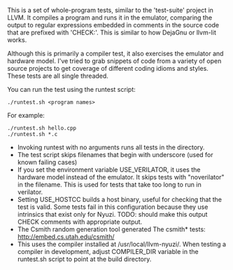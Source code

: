 This is a set of whole-program tests, similar to the 'test-suite' project in 
LLVM. It compiles a program and runs it in the emulator, comparing the output 
to regular expressions embedded in comments in the source code that are 
prefixed with 'CHECK:'. This is similar to how DejaGnu or llvm-lit works. 

Although this is primarily a compiler test, it also exercises the emulator and 
hardware model. I've tried to grab snippets of code from a variety of open 
source projects to get coverage of different coding idioms and styles. These 
tests are all single threaded.

You can run the test using the runtest script:

    ./runtest.sh <program names>

For example:

    ./runtest.sh hello.cpp
    ./runtest.sh *.c

* Invoking runtest with no arguments runs all tests in the directory.
* The test script skips filenames that begin with underscore (used for 
known failing cases)
* If you set the environment variable USE_VERILATOR, it uses the hardware 
model instead of the emulator. It skips tests with "noverilator" in the 
filename. This is used for tests that take too long to run in verilator.
* Setting USE_HOSTCC builds a host binary, useful for checking that the test
is valid. Some tests fail in this configuration because they use intrinsics that 
exist only for Nyuzi. TODO: should make this output CHECK comments with 
appropriate output. 
* The Csmith random generation tool generated The csmith* tests: 
http://embed.cs.utah.edu/csmith/
* This uses the compiler installed at /usr/local/llvm-nyuzi/. When testing a 
compiler in development, adjust COMPILER_DIR variable in the runtest.sh script 
to point at the build directory.



